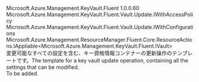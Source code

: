 <Type Name="IUpdate" FullName="Microsoft.Azure.Management.KeyVault.Fluent.Vault.Update.IUpdate">
  <TypeSignature Language="C#" Value="public interface IUpdate : Microsoft.Azure.Management.KeyVault.Fluent.Vault.Update.IWithAccessPolicy, Microsoft.Azure.Management.KeyVault.Fluent.Vault.Update.IWithConfigurations, Microsoft.Azure.Management.ResourceManager.Fluent.Core.ResourceActions.IAppliable&lt;Microsoft.Azure.Management.KeyVault.Fluent.IVault&gt;" />
  <TypeSignature Language="ILAsm" Value=".class public interface auto ansi abstract IUpdate implements class Microsoft.Azure.Management.KeyVault.Fluent.Vault.Update.IWithAccessPolicy, class Microsoft.Azure.Management.KeyVault.Fluent.Vault.Update.IWithConfigurations, class Microsoft.Azure.Management.ResourceManager.Fluent.Core.ResourceActions.IAppliable`1&lt;class Microsoft.Azure.Management.KeyVault.Fluent.IVault&gt;, class Microsoft.Azure.Management.ResourceManager.Fluent.Core.ResourceActions.IIndexable" />
  <TypeSignature Language="DocId" Value="T:Microsoft.Azure.Management.KeyVault.Fluent.Vault.Update.IUpdate" />
  <TypeSignature Language="VB.NET" Value="Public Interface IUpdate&#xA;Implements IAppliable(Of IVault), IWithAccessPolicy, IWithConfigurations" />
  <TypeSignature Language="F#" Value="type IUpdate = interface&#xA;    interface IAppliable&lt;IVault&gt;&#xA;    interface IIndexable&#xA;    interface IWithAccessPolicy&#xA;    interface IWithConfigurations" />
  <AssemblyInfo>
    <AssemblyName>Microsoft.Azure.Management.KeyVault.Fluent</AssemblyName>
    <AssemblyVersion>1.0.0.60</AssemblyVersion>
  </AssemblyInfo>
  <Interfaces>
    <Interface>
      <InterfaceName>Microsoft.Azure.Management.KeyVault.Fluent.Vault.Update.IWithAccessPolicy</InterfaceName>
    </Interface>
    <Interface>
      <InterfaceName>Microsoft.Azure.Management.KeyVault.Fluent.Vault.Update.IWithConfigurations</InterfaceName>
    </Interface>
    <Interface>
      <InterfaceName>Microsoft.Azure.Management.ResourceManager.Fluent.Core.ResourceActions.IAppliable&lt;Microsoft.Azure.Management.KeyVault.Fluent.IVault&gt;</InterfaceName>
    </Interface>
  </Interfaces>
  <Docs>
    <summary>
            <span data-ttu-id="65782-101">変更可能なすべての設定を含む、キー資格情報コンテナーの更新操作のテンプレートです。</span><span class="sxs-lookup"><span data-stu-id="65782-101">The template for a key vault update operation, containing all the settings that can be modified.</span></span>
            </summary>
    <remarks>To be added.</remarks>
  </Docs>
  <Members />
</Type>